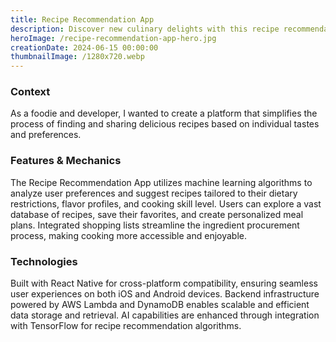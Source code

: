 ```yaml
---
title: Recipe Recommendation App
description: Discover new culinary delights with this recipe recommendation app, designed to inspire home cooks and food enthusiasts with personalized meal suggestions.
heroImage: /recipe-recommendation-app-hero.jpg
creationDate: 2024-06-15 00:00:00
thumbnailImage: /1280x720.webp
---
```


### Context

As a foodie and developer, I wanted to create a platform that simplifies the process of finding and sharing delicious recipes based on individual tastes and preferences.

### Features & Mechanics

The Recipe Recommendation App utilizes machine learning algorithms to analyze user preferences and suggest recipes tailored to their dietary restrictions, flavor profiles, and cooking skill level. Users can explore a vast database of recipes, save their favorites, and create personalized meal plans. Integrated shopping lists streamline the ingredient procurement process, making cooking more accessible and enjoyable.

### Technologies

Built with React Native for cross-platform compatibility, ensuring seamless user experiences on both iOS and Android devices. Backend infrastructure powered by AWS Lambda and DynamoDB enables scalable and efficient data storage and retrieval. AI capabilities are enhanced through integration with TensorFlow for recipe recommendation algorithms.
